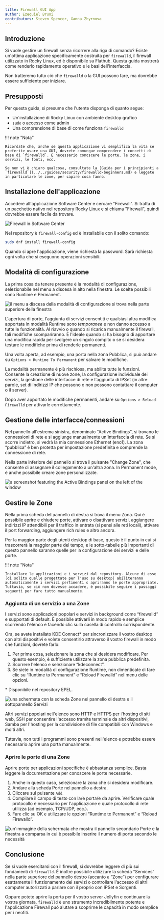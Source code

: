 ```yaml
---
title: Firewall GUI App
author: Ezequiel Bruni
contributors: Steven Spencer, Ganna Zhyrnova
---
```


## Introduzione

Si vuole gestire un firewall senza ricorrere alla riga di comando? Esiste un'ottima applicazione specificamente costruita per `firewalld`, il firewall utilizzato in Rocky Linux, ed è disponibile su Flathub. Questa guida mostrerà come renderlo rapidamente operativo e le basi dell'interfaccia.

Non tratteremo tutto ciò che `firewalld` o la GUI possono fare, ma dovrebbe essere sufficiente per iniziare.

## Presupposti

Per questa guida, si presume che l'utente disponga di quanto segue:

 - Un'installazione di Rocky Linux con ambiente desktop grafico
 - `sudo` o accesso come admin
 - Una comprensione di base di come funziona `firewalld`

!!! note "Nota"

```
Ricordate che, anche se questa applicazione vi semplifica la vita se preferite usare una GUI, dovrete comunque comprendere i concetti di base di `firewalld`. È necessario conoscere le porte, le zone, i servizi, le fonti, ecc.

Se non vi è chiaro qualcosa, consultate la [Guida per i principianti a `firewalld`](../../guides/security/firewalld-beginners.md) e leggete in particolare le zone, per capire cosa fanno.
```

## Installazione dell'applicazione

Accedere all'applicazione Software Center e cercare "Firewall". Si tratta di un pacchetto nativo nel repository Rocky Linux e si chiama "Firewall", quindi dovrebbe essere facile da trovare.

![Firewall in Software Center](images/firewallgui-01.png)

Nel repository è `firewall-config` ed è installabile con il solito comando:

```bash
sudo dnf install firewall-config
```

Quando si apre l'applicazione, viene richiesta la password. Sarà richiesta ogni volta che si eseguono operazioni sensibili.

## Modalità di configurazione

La prima cosa da tenere presente è la modalità di configurazione, selezionabile nel menu a discesa in alto nella finestra. Le scelte possibili sono Runtime e Permanent.

![il menu a discesa della modalità di configurazione si trova nella parte superiore della finestra](images/firewallgui-02.png)

L'apertura di porte, l'aggiunta di servizi consentiti e qualsiasi altra modifica apportata in modalità Runtime sono _temporanee_ e non danno accesso a tutte le funzionalità. Al riavvio o quando si ricarica manualmente il firewall, tali modifiche scompariranno. È l'ideale quando si ha bisogno di apportare una modifica rapida per svolgere un singolo compito o se si desidera testare le modifiche prima di renderle permanenti.

Una volta aperta, ad esempio, una porta nella zona Pubblica, si può andare su `Options > Runtime To Permanent` per salvare le modifiche.

La modalità permanente è più rischiosa, ma abilita tutte le funzioni. Consente la creazione di nuove zone, la configurazione individuale dei servizi, la gestione delle interfacce di rete e l'aggiunta di IPSet (in altre parole, set di indirizzi IP che possono o non possono contattare il computer o il server).

Dopo aver apportato le modifiche permanenti, andare su `Options > Reload Firewalld` per attivarle correttamente.

## Gestione delle interfacce/connessioni

Nel pannello all'estrema sinistra, denominato "Active Bindings", si trovano le connessioni di rete e si aggiunge manualmente un'interfaccia di rete. Se si scorre indietro, si vedrà la mia connessione Ethernet (eno1). La zona “pubblica” è ben protetta per impostazione predefinita e comprende la connessione di rete.

Nella parte inferiore del pannello si trova il pulsante "Change Zone", che consente di assegnare il collegamento a un'altra zona. In Permanent mode, è anche possibile creare zone personalizzate.

![a screenshot featuring the Active Bindings panel on the left of the window](images/firewallgui-03.png)

## Gestire le Zone

Nella prima scheda del pannello di destra si trova il menu Zona. Qui è possibile aprire e chiudere porte, attivare o disattivare servizi, aggiungere indirizzi IP attendibili per il traffico in entrata (si pensi alle reti locali), attivare il port forwarding, aggiungere rich rules e altro ancora.

Per la maggior parte degli utenti desktop di base, questo è il punto in cui si trascorrerà la maggior parte del tempo, e le sotto-tabelle più importanti di questo pannello saranno quelle per la configurazione dei servizi e delle porte.

!!! note "Nota"

```
Installare le applicazioni e i servizi dal repository. Alcune di esse (di solito quelle progettate per l'uso su desktop) abiliteranno automaticamente i servizi pertinenti o apriranno le porte appropriate. Tuttavia, se ciò non dovesse accadere, è possibile seguire i passaggi seguenti per fare tutto manualmente.
```

### Aggiunta di un servizio a una Zone

I servizi sono applicazioni popolari e servizi in background come “firewalld” e supportati di default. È possibile attivarli in modo rapido e semplice scorrendo l'elenco e facendo clic sulla casella di controllo corrispondente.

Ora, se avete installato KDE Connect\* per sincronizzare il vostro desktop con altri dispositivi e volete consentirlo attraverso il vostro firewall in modo che funzioni, dovrete farlo:

1. Per prima cosa, selezionare la zona che si desidera modificare. Per questo esempio, è sufficiente utilizzare la zona pubblica predefinita.
2. Scorrere l'elenco e selezionare “kdeconnect”.
3. Se siete in modalità di configurazione Runtime, non dimenticate di fare clic su “Runtime to Permanent” e “Reload Firewalld” nel menu delle opzioni.

\* Disponibile nel repository EPEL.

![una schermata con la scheda Zone nel pannello di destra e il sottopannello Servizi](images/firewallgui-04.png)

Altri servizi popolari nell'elenco sono HTTP e HTTPS per l'hosting di siti web, SSH per consentire l'accesso tramite terminale da altri dispositivi, Samba per l'hosting per la condivisione di file compatibili con Windows e molti altri.

Tuttavia, non tutti i programmi sono presenti nell'elenco e potrebbe essere necessario aprire una porta manualmente.

### Aprire le porte di una Zone

Aprire porte per applicazioni specifiche è abbastanza semplice. Basta leggere la documentazione per conoscere le porte necessarie.

1. Anche in questo caso, selezionare la zona che si desidera modificare.
2. Andare alla scheda Porte nel pannello a destra.
3. Cliccare sul pulsante `Add`.
4. Compilare il campo di testo con la/e porta/e da aprire. Verificare quale protocollo è necessario per l'applicazione e quale protocollo di rete utilizza (ad esempio, TCP/UDP, ecc.).
5. Fare clic su OK e utilizzare le opzioni “Runtime to Permanent” e “Reload Firewalld”.

![un'immagine della schermata che mostra il pannello secondario Porte e la finestra a comparsa in cui è possibile inserire il numero di porta secondo le necessità](images/firewallgui-05.png)

## Conclusione

Se si vuole esercitarsi con il firewall, si dovrebbe leggere di più sui fondamenti di `firewalld`. È inoltre possibile utilizzare la scheda “Services” nella parte superiore del pannello destro (accanto a “Zone”) per configurare esattamente il funzionamento dei servizi o controllare l'accesso di altri computer autorizzati a parlare con il proprio con IPSet e Sorgenti.

Oppure potete aprire la porta per il vostro server Jellyfin e continuare la vostra giornata. `firewalld` è uno strumento incredibilmente potente e l'applicazione Firewall può aiutare a scoprirne le capacità in modo semplice per i neofiti.

